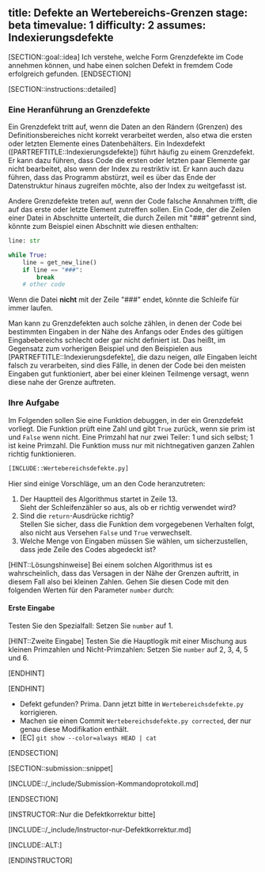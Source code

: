 title: Defekte an Wertebereichs-Grenzen 
stage: beta
timevalue: 1
difficulty: 2
assumes: Indexierungsdefekte
---
[SECTION::goal::idea]
Ich verstehe, welche Form Grenzdefekte im Code annehmen können, und habe einen solchen Defekt 
in fremdem Code erfolgreich gefunden.
[ENDSECTION]

[SECTION::instructions::detailed]

### Eine Heranführung an Grenzdefekte

Ein Grenzdefekt tritt auf, wenn die Daten an den Rändern (Grenzen) des Definitionsbereiches 
nicht korrekt verarbeitet werden, also etwa die ersten oder letzten Elemente eines Datenbehälters.
Ein Indexdefekt ([PARTREFTITLE::Indexierungsdefekte]) führt häufig zu einem Grenzdefekt.
Er kann dazu führen, dass Code die ersten oder letzten paar Elemente gar nicht bearbeitet,
also wenn der Index zu restriktiv ist.
Er kann auch dazu führen, dass das Programm abstürzt, weil es über das Ende der Datenstruktur hinaus 
zugreifen möchte, also der Index zu weitgefasst ist.

Andere Grenzdefekte treten auf, wenn der Code falsche Annahmen trifft, die auf das erste oder 
letzte Element zutreffen sollen. 
Ein Code, der die Zeilen einer Datei in Abschnitte unterteilt, die durch Zeilen mit "###" 
getrennt sind, könnte zum Beispiel einen Abschnitt wie diesen enthalten:

```python
line: str

while True:
    line = get_new_line()
    if line == "###":
        break
    # other code
```
Wenn die Datei **nicht** mit der Zeile "###" endet, könnte die Schleife für immer laufen.

Man kann zu Grenzdefekten auch solche zählen, in denen der Code bei bestimmten Eingaben 
in der Nähe des Anfangs oder Endes des gültigen Eingabebereichs schlecht oder gar nicht definiert ist.
Das heißt, im Gegensatz zum vorherigen Beispiel und den Beispielen aus [PARTREFTITLE::Indexierungsdefekte], 
die dazu neigen, _alle_ Eingaben leicht falsch zu verarbeiten, sind dies Fälle, in denen der Code
bei den meisten Eingaben gut funktioniert, aber bei einer kleinen Teilmenge versagt,
wenn diese nahe der Grenze auftreten.


### Ihre Aufgabe

Im Folgenden sollen Sie eine Funktion debuggen, in der ein Grenzdefekt vorliegt.
Die Funktion prüft eine Zahl und gibt `True` zurück, wenn sie prim ist und `False` wenn nicht.
Eine Primzahl hat nur zwei Teiler: 1 und sich selbst; 1 ist keine Primzahl.
Die Funktion muss nur mit nichtnegativen ganzen Zahlen richtig funktionieren.


```python
[INCLUDE::Wertebereichsdefekte.py]
```

Hier sind einige Vorschläge, um an den Code heranzutreten:

1. Der Hauptteil des Algorithmus startet in Zeile 13.  
   Sieht der Schleifenzähler so aus, als ob er richtig verwendet wird?
2. Sind die `return`-Ausdrücke richtig?  
   Stellen Sie sicher, dass die Funktion dem vorgegebenen Verhalten folgt, 
   also nicht aus Versehen `False` und `True` verwechselt.
3. Welche Menge von Eingaben müssen Sie wählen, um sicherzustellen, dass jede Zeile des Codes 
   abgedeckt ist?

[HINT::Lösungshinweise]
Bei einem solchen Algorithmus ist es wahrscheinlich, dass das Versagen in der Nähe der Grenzen 
auftritt, in diesem Fall also bei kleinen Zahlen.
Gehen Sie diesen Code mit den folgenden Werten für den Parameter `number` durch:

#### Erste Eingabe
Testen Sie den Spezialfall: Setzen Sie `number` auf 1.

[HINT::Zweite Eingabe]
Testen Sie die Hauptlogik mit einer Mischung aus kleinen Primzahlen und Nicht-Primzahlen:
Setzen Sie `number` auf 2, 3, 4, 5 und 6.

[ENDHINT]

[ENDHINT]

- Defekt gefunden? Prima. Dann jetzt bitte in `Wertebereichsdefekte.py` korrigieren.
- Machen sie einen Commit `Wertebereichsdefekte.py corrected`, der nur genau diese Modifikation enthält.
- [EC] `git show --color=always HEAD | cat`

[ENDSECTION]

[SECTION::submission::snippet]

[INCLUDE::/_include/Submission-Kommandoprotokoll.md]

[ENDSECTION]

[INSTRUCTOR::Nur die Defektkorrektur bitte]

[INCLUDE::/_include/Instructor-nur-Defektkorrektur.md]

[INCLUDE::ALT:]

[ENDINSTRUCTOR]